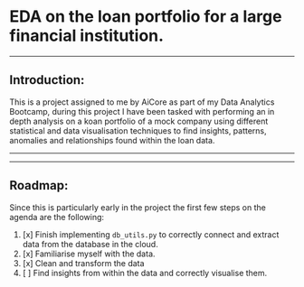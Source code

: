 # EDA on the loan portfolio for a large financial institution.
---
## Introduction:
 This is a project assigned to me by AiCore as part of my Data Analytics Bootcamp, during this project I have been tasked with performing an in depth analysis on a koan portfolio of a mock company using different statistical and data visualisation techniques to find insights, patterns, anomalies and relationships found within the loan data.

---


---
## Roadmap:
Since this is particularly early in the project the first few steps on the agenda are the following:

1. [x] Finish implementing ```db_utils.py``` to correctly connect and extract data from the database in the cloud.
1. [x] Familiarise myself with the data.
1. [x] Clean and transform the data
1. [ ] Find insights from within the data and correctly visualise them.
